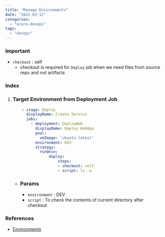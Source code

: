 ```yaml
---
title: "Manage Environments"
date: "2021-03-12"
categories: 
  - "azure-devops"
tags: 
  - "devops"
---
```


### Important

- `checkout` : self
    - checkout is required for `Deploy` job when we need files from source repo and not artifacts

### Index

1. ### Target Environment from Deployment Job
    
    ```yaml
        - stage: Deploy
          displayName: Create Service
          jobs:
            - deployment: DeployWeb
              displayName: Deploy WebApp
              pool:
                vmImage: 'ubuntu-latest'
              environment: DEV
              strategy:
                runOnce:
                    deploy:
                        steps:
                        - checkout: self
                        - script: ls -a
    ```
    
    - ### Params
        
        - `environment` : DEV
        - `script` : To check the contents of current directory after checkout

### References

- [Environments](https://docs.microsoft.com/en-us/azure/devops/pipelines/process/environments?view=azure-devops)
